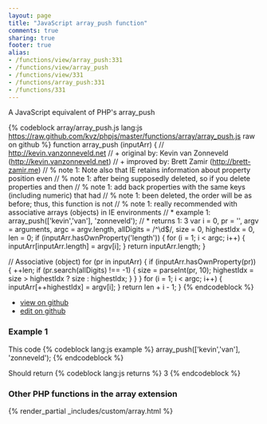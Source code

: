 ```yaml
---
layout: page
title: "JavaScript array_push function"
comments: true
sharing: true
footer: true
alias:
- /functions/view/array_push:331
- /functions/view/array_push
- /functions/view/331
- /functions/array_push:331
- /functions/331
---
```

<!-- Generated by Rakefile:build -->
A JavaScript equivalent of PHP's array_push

{% codeblock array/array_push.js lang:js https://raw.github.com/kvz/phpjs/master/functions/array/array_push.js raw on github %}
function array_push (inputArr) {
  // http://kevin.vanzonneveld.net
  // +   original by: Kevin van Zonneveld (http://kevin.vanzonneveld.net)
  // +   improved by: Brett Zamir (http://brett-zamir.me)
  // %        note 1: Note also that IE retains information about property position even
  // %        note 1: after being supposedly deleted, so if you delete properties and then
  // %        note 1: add back properties with the same keys (including numeric) that had
  // %        note 1: been deleted, the order will be as before; thus, this function is not
  // %        note 1: really recommended with associative arrays (objects) in IE environments
  // *     example 1: array_push(['kevin','van'], 'zonneveld');
  // *     returns 1: 3
  var i = 0,
    pr = '',
    argv = arguments,
    argc = argv.length,
    allDigits = /^\d$/,
    size = 0,
    highestIdx = 0,
    len = 0;
  if (inputArr.hasOwnProperty('length')) {
    for (i = 1; i < argc; i++) {
      inputArr[inputArr.length] = argv[i];
    }
    return inputArr.length;
  }

  // Associative (object)
  for (pr in inputArr) {
    if (inputArr.hasOwnProperty(pr)) {
      ++len;
      if (pr.search(allDigits) !== -1) {
        size = parseInt(pr, 10);
        highestIdx = size > highestIdx ? size : highestIdx;
      }
    }
  }
  for (i = 1; i < argc; i++) {
    inputArr[++highestIdx] = argv[i];
  }
  return len + i - 1;
}
{% endcodeblock %}

 - [view on github](https://github.com/kvz/phpjs/blob/master/functions/array/array_push.js)
 - [edit on github](https://github.com/kvz/phpjs/edit/master/functions/array/array_push.js)

### Example 1
This code
{% codeblock lang:js example %}
array_push(['kevin','van'], 'zonneveld');
{% endcodeblock %}

Should return
{% codeblock lang:js returns %}
3
{% endcodeblock %}


### Other PHP functions in the array extension
{% render_partial _includes/custom/array.html %}

